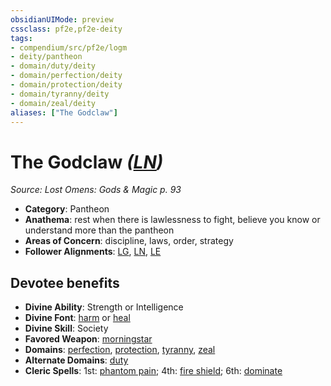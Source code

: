 ```yaml
---
obsidianUIMode: preview
cssclass: pf2e,pf2e-deity
tags:
- compendium/src/pf2e/logm
- deity/pantheon
- domain/duty/deity
- domain/perfection/deity
- domain/protection/deity
- domain/tyranny/deity
- domain/zeal/deity
aliases: ["The Godclaw"]
---
```

# The Godclaw *([LN](rules/traits/ln-b1.md "Lawful Neutral Alignment Trait"))*  
*Source: Lost Omens: Gods & Magic p. 93*  

- **Category**: Pantheon
- **Anathema**: rest when there is lawlessness to fight, believe you know or understand more than the pantheon
- **Areas of Concern**: discipline, laws, order, strategy
- **Follower Alignments**: [LG](rules/traits/lg-b1.md "Lawful Good Alignment Trait"), [LN](rules/traits/ln-b1.md "Lawful Neutral Alignment Trait"), [LE](rules/traits/le-b1.md "Lawful Evil Alignment Trait")

## Devotee benefits

- **Divine Ability**: Strength or Intelligence
- **Divine Font**: [harm](harm.md) or [heal](heal.md)
- **Divine Skill**: Society
- **Favored Weapon**: [morningstar](morningstar.md)
- **Domains**: [perfection](Reference/Compendium/Setting/domains.md#Perfection), [protection](Reference/Compendium/Setting/domains.md#Protection), [tyranny](Reference/Compendium/Setting/domains.md#Tyranny), [zeal](Reference/Compendium/Setting/domains.md#Zeal)
- **Alternate Domains**: [duty](Reference/Compendium/Setting/domains.md#Duty)
- **Cleric Spells**: 1st: [phantom pain](phantom-pain.md); 4th: [fire shield](fire-shield.md); 6th: [dominate](dominate.md)